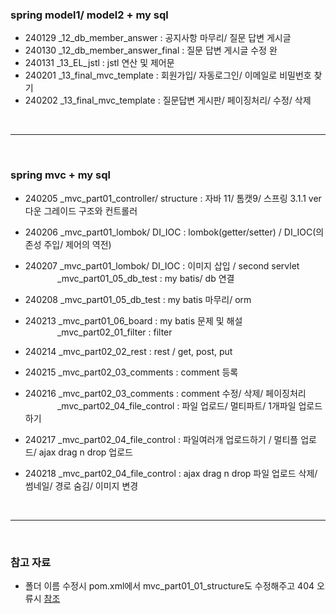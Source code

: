 ### spring model1/ model2 + my sql

- 240129
  _12_db_member_answer : 
  공지사항 마무리/
  질문 답변 게시글
- 240130
  _12_db_member_answer_final :
  질문 답변 게시글 수정 완
- 240131
  _13_EL_jstl :
  jstl 연산 및 제어문
- 240201
  _13_final_mvc_template : 
  회원가입/
  자동로그인/
  이메일로 비밀번호 찾기
- 240202
  _13_final_mvc_template : 
  질문답변 게시판/
  페이징처리/
  수정/ 삭제

<br/>
<hr/>
<br/>

### spring mvc + my sql


- 240205
  _mvc_part01_controller/ structure :
  자바 11/ 톰캣9/ 스프링 3.1.1 ver 다운 그레이드
  구조와 컨트롤러
- 240206
  _mvc_part01_lombok/ DI_IOC :
lombok(getter/setter)  / DI_IOC(의존성 주입/ 제어의 역전)
- 240207
  _mvc_part01_lombok/ DI_IOC :
이미지 삽입 / second servlet<br/>
 &nbsp;&nbsp;&nbsp;&nbsp;&nbsp;&nbsp;&nbsp;&nbsp;&nbsp;&nbsp;&nbsp;&nbsp; _mvc_part01_05_db_test : 
my batis/ db 연결

- 240208
_mvc_part01_05_db_test : 
my batis 마무리/ orm

- 240213
_mvc_part01_06_board : 
my batis 문제 및 해설<br/>
  &nbsp;&nbsp;&nbsp;&nbsp;&nbsp;&nbsp;&nbsp;&nbsp;&nbsp;&nbsp;&nbsp;&nbsp; _mvc_part02_01_filter : 
filter

- 240214
_mvc_part02_02_rest :
rest / get, post, put

- 240215
_mvc_part02_03_comments :
comment 등록

- 240216
_mvc_part02_03_comments :
comment 수정/ 삭제/ 페이징처리<br/>
 &nbsp;&nbsp;&nbsp;&nbsp;&nbsp;&nbsp;&nbsp;&nbsp;&nbsp;&nbsp;&nbsp;&nbsp; _mvc_part02_04_file_control :
파일 업로드/ 멀티파트/ 1개파일 업로드하기

- 240217
_mvc_part02_04_file_control :
파일여러개 업로드하기 / 멀티플 업로드/ ajax drag n drop 업로드

- 240218
_mvc_part02_04_file_control :
ajax drag n drop 파일 업로드 삭제/ 썸네일/ 경로 숨김/ 이미지 변경
<br/>
<hr/>
<br/>

### 참고 자료

- 폴더 이름 수정시 pom.xml에서 <name>mvc_part01_01_structure</name>도 수정해주고 404 오류시 [참조](https://study-ce.tistory.com/60)
